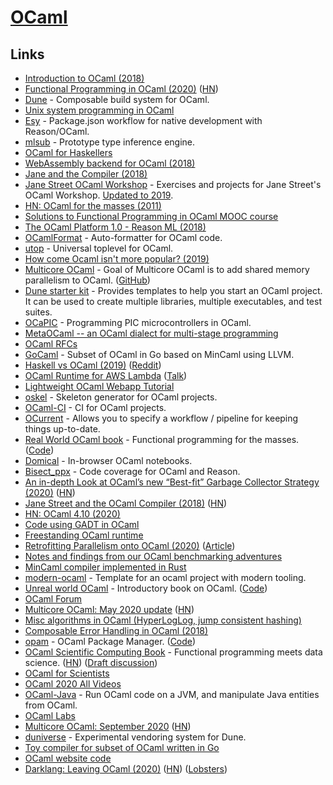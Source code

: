 # [OCaml](https://ocaml.org)

## Links

- [Introduction to OCaml (2018)](https://blog.baturin.org/introduction-to-ocaml.html)
- [Functional Programming in OCaml (2020)](https://www.cs.cornell.edu/courses/cs3110/2020sp/textbook/) ([HN](https://news.ycombinator.com/item?id=22408664))
- [Dune](https://github.com/ocaml/dune) - Composable build system for OCaml.
- [Unix system programming in OCaml](https://ocaml.github.io/ocamlunix/)
- [Esy](https://github.com/esy/esy) - Package.json workflow for native development with Reason/OCaml.
- [mlsub](https://github.com/stedolan/mlsub) - Prototype type inference engine.
- [OCaml for Haskellers](http://blog.ezyang.com/2010/10/ocaml-for-haskellers/)
- [WebAssembly backend for OCaml (2018)](https://medium.com/@sanderspies/a-webassembly-backend-for-ocaml-b78e7eeea9d5)
- [Jane and the Compiler (2018)](https://www.youtube.com/watch?v=vIt5yJ8B8xo)
- [Jane Street OCaml Workshop](https://github.com/janestreet/learn-ocaml-workshop) - Exercises and projects for Jane Street's OCaml Workshop. [Updated to 2019](https://github.com/ocamllabs/learn-ocaml-workshop).
- [HN: OCaml for the masses (2011)](https://news.ycombinator.com/item?id=18532352)
- [Solutions to Functional Programming in OCaml MOOC course](https://github.com/smeruelo/mooc-ocaml)
- [The OCaml Platform 1.0 - Reason ML (2018)](https://www.youtube.com/watch?v=oyeKLAYPmQQ)
- [OCamlFormat](https://github.com/ocaml-ppx/ocamlformat) - Auto-formatter for OCaml code.
- [utop](https://github.com/ocaml-community/utop) - Universal toplevel for OCaml.
- [How come Ocaml isn't more popular? (2019)](https://www.reddit.com/r/ocaml/comments/ah9usf/how_come_ocaml_isnt_more_popular/)
- [Multicore OCaml](http://ocamllabs.io/doc/multicore.html) - Goal of Multicore OCaml is to add shared memory parallelism to OCaml. ([GitHub](https://github.com/ocamllabs/ocaml-multicore))
- [Dune starter kit](https://github.com/mjambon/dune-starter) - Provides templates to help you start an OCaml project. It can be used to create multiple libraries, multiple executables, and test suites.
- [OCaPIC](http://www.algo-prog.info/ocapic/web/index.php?id=ocapic) - Programming PIC microcontrollers in OCaml.
- [MetaOCaml -- an OCaml dialect for multi-stage programming](http://okmij.org/ftp/ML/MetaOCaml.html)
- [OCaml RFCs](https://github.com/ocaml/RFCs)
- [GoCaml](https://github.com/rhysd/gocaml) - Subset of OCaml in Go based on MinCaml using LLVM.
- [Haskell vs OCaml (2019)](https://markkarpov.com/post/haskell-vs-ocaml.html) ([Reddit](https://www.reddit.com/r/ocaml/comments/e7g4nb/haskell_vs_ocaml/))
- [OCaml Runtime for AWS Lambda](https://github.com/anmonteiro/aws-lambda-ocaml-runtime) ([Talk](https://www.youtube.com/watch?v=c10ZOftkeS8))
- [Lightweight OCaml Webapp Tutorial](https://shonfeder.gitlab.io/ocaml_webapp/)
- [oskel](https://github.com/CraigFe/oskel) - Skeleton generator for OCaml projects.
- [OCaml-CI](https://github.com/ocurrent/ocaml-ci) - CI for OCaml projects.
- [OCurrent](https://github.com/ocurrent/ocurrent) - Allows you to specify a workflow / pipeline for keeping things up-to-date.
- [Real World OCaml book](https://dev.realworldocaml.org/) - Functional programming for the masses. ([Code](https://github.com/realworldocaml/book))
- [Domical](https://github.com/louisabraham/domical) - In-browser OCaml notebooks.
- [Bisect_ppx](https://github.com/aantron/bisect_ppx) - Code coverage for OCaml and Reason.
- [An in-depth Look at OCaml’s new “Best-fit” Garbage Collector Strategy (2020)](http://www.ocamlpro.com/2020/03/23/ocaml-new-best-fit-garbage-collector/) ([HN](https://news.ycombinator.com/item?id=22663297))
- [Jane Street and the OCaml Compiler (2018)](https://www.janestreet.com/tech-talks/jane-and-compiler/) ([HN](https://news.ycombinator.com/item?id=22683768))
- [HN: OCaml 4.10 (2020)](https://news.ycombinator.com/item?id=22390153)
- [Code using GADT in OCaml](https://github.com/objmagic/jaw)
- [Freestanding OCaml runtime](https://github.com/mirage/ocaml-freestanding)
- [Retrofitting Parallelism onto OCaml (2020)](https://arxiv.org/abs/2004.11663) ([Article](https://discuss.ocaml.org/t/multicore-update-april-2020-with-a-preprint-paper/5630))
- [Notes and findings from our OCaml benchmarking adventures](https://github.com/ocaml-bench/notes)
- [MinCaml compiler implemented in Rust](https://github.com/osa1/mincaml)
- [modern-ocaml](https://github.com/Khady/modern-ocaml) - Template for an ocaml project with modern tooling.
- [Unreal world OCaml](https://ocaml-book.baturin.org/) - Introductory book on OCaml. ([Code](https://github.com/dmbaturin/ocaml-book))
- [OCaml Forum](https://discuss.ocaml.org/)
- [Multicore OCaml: May 2020 update](https://discuss.ocaml.org/t/multicore-ocaml-may-2020-update/5898) ([HN](https://news.ycombinator.com/item?id=23380370))
- [Misc algorithms in OCaml (HyperLogLog, jump consistent hashing)](https://github.com/let-def/grenier)
- [Composable Error Handling in OCaml (2018)](https://keleshev.com/composable-error-handling-in-ocaml)
- [opam](https://opam.ocaml.org/) - OCaml Package Manager. ([Code](https://github.com/ocaml/opam-repository))
- [OCaml Scientific Computing Book](https://ocaml.xyz/book/) - Functional programming meets data science. ([HN](https://news.ycombinator.com/item?id=24269368)) ([Draft discussion](https://discuss.ocaml.org/t/ann-draft-of-ocaml-scientific-computing-book/6291))
- [OCaml for Scientists](https://www.ffconsultancy.com/products/ocaml_for_scientists/index.html)
- [OCaml 2020 All Videos](https://www.youtube.com/playlist?list=PLKO_ZowsIOu5fHjRj0ua7_QWE_L789K_f)
- [OCaml-Java](http://www.ocamljava.org/) - Run OCaml code on a JVM, and manipulate Java entities from OCaml.
- [OCaml Labs](https://github.com/ocamllabs)
- [Multicore OCaml: September 2020](https://discuss.ocaml.org/t/multicore-ocaml-september-2020/6565) ([HN](https://news.ycombinator.com/item?id=24719124))
- [duniverse](https://github.com/ocamllabs/duniverse) - Experimental vendoring system for Dune.
- [Toy compiler for subset of OCaml written in Go](https://github.com/kkty/compiler)
- [OCaml website code](https://github.com/ocaml/ocaml.org)
- [Darklang: Leaving OCaml (2020)](https://blog.darklang.com/leaving-ocaml/) ([HN](https://news.ycombinator.com/item?id=24974907)) ([Lobsters](https://lobste.rs/s/bcwbuw/leaving_ocaml))
